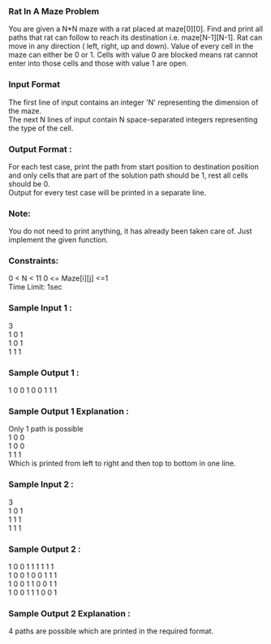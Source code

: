 ### Rat In A Maze Problem
You are given a N*N maze with a rat placed at maze[0][0]. Find and print all paths that rat can follow to reach its destination i.e. maze[N-1][N-1]. Rat can move in any direc­tion ( left, right, up and down).
Value of every cell in the maze can either be 0 or 1. Cells with value 0 are blocked means rat can­not enter into those cells and those with value 1 are open.
### Input Format
The first line of input contains an integer 'N' representing 
the dimension of the maze. <br/>
The next N lines of input contain N space-separated 
integers representing the type of the cell. 
### Output Format :
For each test case, print the path from start position to destination position and only cells that are part of the solution path should be 1, rest all cells should be 0. <br/>
Output for every test case will be printed in a separate line.
### Note:
You do not need to print anything, it has already been taken care of. Just implement the given function.
### Constraints:
0 < N < 11 0 <= Maze[i][j] <=1 <br/>
Time Limit: 1sec
### Sample Input 1 :
3 <br>
1 0 1 <br>
1 0 1 <br>
1 1 1 <br>
### Sample Output 1 :
1 0 0 1 0 0 1 1 1  <br/>
### Sample Output 1 Explanation :
Only 1 path is possible <br/>
1 0 0 <br/>
1 0 0 <br/>
1 1 1 <br/>
Which is printed from left to right and then top to bottom in one line.
### Sample Input 2 :
3 <br/>
1 0 1 <br/>
1 1 1 <br/>
1 1 1 <br/>
### Sample Output 2 :
1 0 0 1 1 1 1 1 1 <br/> 
1 0 0 1 0 0 1 1 1  <br/>
1 0 0 1 1 0 0 1 1 <br/>
1 0 0 1 1 1 0 0 1 <br/>
### Sample Output 2 Explanation :
4 paths are possible which are printed in the required format.
